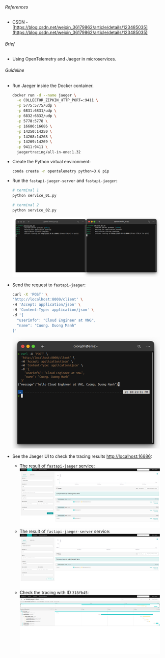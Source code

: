###### References
- CSDN - [https://blog.csdn.net/weixin_36179862/article/details/123485035](https://blog.csdn.net/weixin_36179862/article/details/123485035)

###### Brief
- Using OpenTelemetry and Jaeger in microservices.

###### Guideline 
- Run Jaeger inside the Docker container.
  ```bash
  docker run -d --name jaeger \
    -e COLLECTOR_ZIPKIN_HTTP_PORT=:9411 \
    -p 5775:5775/udp \
    -p 6831:6831/udp \
    -p 6832:6832/udp \
    -p 5778:5778 \
    -p 16686:16686 \
    -p 14250:14250 \
    -p 14268:14268 \
    -p 14269:14269 \
    -p 9411:9411 \
    jaegertracing/all-in-one:1.32
  ```
- Create the Python virtual environment:
  ```bash
  conda create -n opentelemetry python=3.8 pip
  ```
- Run the `fastapi-jaeger-server` and `fastapi-jaeger`:
  ```bash
  # terminal 1
  python service_01.py
  ```
  ```bash
  # terminal 2
  python service_02.py
  ```
  ![](./img/01.png)

- Send the request to `fastapi-jaeger`:
  ```bash
  curl -X 'POST' \
  'http://localhost:8000/client' \
  -H 'Accept: application/json' \
  -H 'Content-Type: application/json' \
  -d '{
    "userinfo": "Cloud Engineer at VNG",
    "name": "Cuong. Duong Manh"
  }'
  ```
  ![](./img/02.png)

- See the Jaeger UI to check the tracing results [http://localhost:16686](http://localhost:16686):
  - The result of `fastapi-jaeger` service: 
    ![](img/03.png)
  - The result of `fastapi-jaeger-server` service:
    ![](img/05.png)
  - Check the tracing with ID `318fb45`:
    ![](img/04.png)